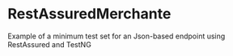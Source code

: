 # RestAssuredMerchante
Example of a minimum test set for an Json-based endpoint using RestAssured and TestNG
